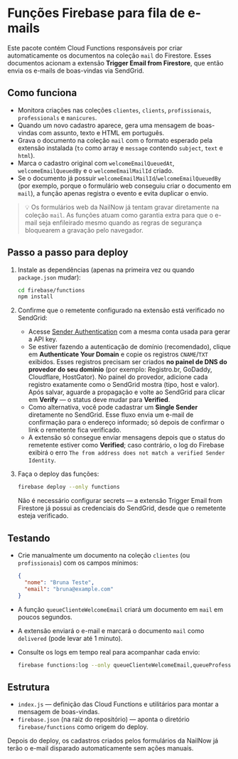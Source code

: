 # Funções Firebase para fila de e-mails

Este pacote contém Cloud Functions responsáveis por criar automaticamente os documentos na coleção `mail` do Firestore.
Esses documentos acionam a extensão **Trigger Email from Firestore**, que então envia os e-mails de boas-vindas via SendGrid.

## Como funciona

- Monitora criações nas coleções `clientes`, `clients`, `profissionais`, `professionals` e `manicures`.
- Quando um novo cadastro aparece, gera uma mensagem de boas-vindas com assunto, texto e HTML em português.
- Grava o documento na coleção `mail` com o formato esperado pela extensão instalada (`to` como array e `message` contendo `subject`, `text` e `html`).
- Marca o cadastro original com `welcomeEmailQueuedAt`, `welcomeEmailQueuedBy` e o `welcomeEmailMailId` criado.
- Se o documento já possuir `welcomeEmailMailId`/`welcomeEmailQueuedBy` (por exemplo, porque o formulário web conseguiu criar o documento em `mail`), a função apenas registra o evento e evita duplicar o envio.

> 💡 Os formulários web da NailNow já tentam gravar diretamente na coleção `mail`.
> As funções atuam como garantia extra para que o e-mail seja enfileirado mesmo quando as regras de segurança bloquearem a gravação pelo navegador.

## Passo a passo para deploy

1. Instale as dependências (apenas na primeira vez ou quando `package.json` mudar):

   ```bash
   cd firebase/functions
   npm install
   ```

2. Confirme que o remetente configurado na extensão está verificado no SendGrid:

   - Acesse [Sender Authentication](https://app.sendgrid.com/settings/sender_auth) com a mesma conta usada para gerar a API key.
   - Se estiver fazendo a autenticação de domínio (recomendado), clique em **Authenticate Your Domain** e copie os registros `CNAME`/`TXT` exibidos.
     Esses registros precisam ser criados **no painel de DNS do provedor do seu domínio** (por exemplo: Registro.br, GoDaddy, Cloudflare, HostGator). No painel do provedor, adicione cada registro exatamente como o SendGrid mostra (tipo, host e valor).
     Após salvar, aguarde a propagação e volte ao SendGrid para clicar em **Verify** — o status deve mudar para **Verified**.
   - Como alternativa, você pode cadastrar um **Single Sender** diretamente no SendGrid. Esse fluxo envia um e-mail de confirmação para o endereço informado; só depois de confirmar o link o remetente fica verificado.
   - A extensão só consegue enviar mensagens depois que o status do remetente estiver como **Verified**; caso contrário, o log do Firebase exibirá o erro `The from address does not match a verified Sender Identity`.

3. Faça o deploy das funções:

   ```bash
   firebase deploy --only functions
   ```

   Não é necessário configurar secrets — a extensão Trigger Email from Firestore já possui as credenciais do SendGrid, desde que o remetente esteja verificado.

## Testando

- Crie manualmente um documento na coleção `clientes` (ou `profissionais`) com os campos mínimos:

  ```json
  {
    "nome": "Bruna Teste",
    "email": "bruna@example.com"
  }
  ```

- A função `queueClienteWelcomeEmail` criará um documento em `mail` em poucos segundos.
- A extensão enviará o e-mail e marcará o documento `mail` como `delivered` (pode levar até 1 minuto).
- Consulte os logs em tempo real para acompanhar cada envio:

  ```bash
  firebase functions:log --only queueClienteWelcomeEmail,queueProfessionalWelcomeEmail
  ```

## Estrutura

- `index.js` — definição das Cloud Functions e utilitários para montar a mensagem de boas-vindas.
- `firebase.json` (na raiz do repositório) — aponta o diretório `firebase/functions` como origem do deploy.

Depois do deploy, os cadastros criados pelos formulários da NailNow já terão o e-mail disparado automaticamente sem ações manuais.

